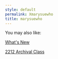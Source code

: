 ```yaml
---
style: default
permalink: Xmarysuewho
title: marysuewho
---
```

You may also like:

[What's New](http://scp-wiki.net/what-s-new)

[2212 Archival Class](http://scp-wiki.net/2212-archival-class)
